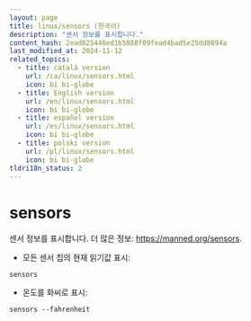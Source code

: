 ```yaml
---
layout: page
title: linux/sensors (한국어)
description: "센서 정보를 표시합니다."
content_hash: 2ead825446ed1b5888f09fead4bad5e25dd8694a
last_modified_at: 2024-11-12
related_topics:
  - title: català version
    url: /ca/linux/sensors.html
    icon: bi bi-globe
  - title: English version
    url: /en/linux/sensors.html
    icon: bi bi-globe
  - title: español version
    url: /es/linux/sensors.html
    icon: bi bi-globe
  - title: polski version
    url: /pl/linux/sensors.html
    icon: bi bi-globe
tldri18n_status: 2
---
```

# sensors

센서 정보를 표시합니다.
더 많은 정보: <https://manned.org/sensors>.

- 모든 센서 칩의 현재 읽기값 표시:

`sensors`

- 온도를 화씨로 표시:

`sensors --fahrenheit`
